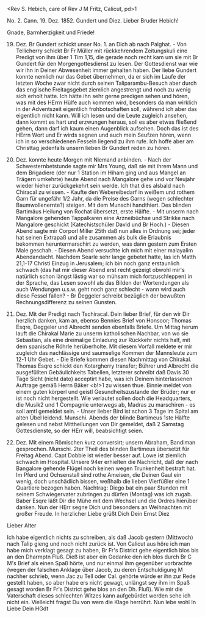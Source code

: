 <Rev S. Hebich, care of Rev J M Fritz, Calicut, pd>1

No. 2. Cann. 19. Dez. 1852.
 Gundert und Diez.
Lieber Bruder Hebich!

Gnade, Barmherzigkeit und Friede!

19. Dez. Br Gundert schickt unser No. 1. an Dich ab nach Palghat. - Von Tellicherry schickt Br Fr Müller mit rückkehrendem Zeitungskuli eine Predigt von ihm über 1 Tim 1,15, die gerade noch recht kam um sie mit Br Gundert für den Morgengottesdienst zu lesen. Der Gottesdienst war wie wir ihn in Deiner Abwesenheit immer gehalten haben. Der liebe Gundert konnte nemlich nur das Gebet übernehmen, da er sich im Laufe der letzten Woche zwar nicht durch seinen Taliparambu-Besuch aber durch das englische Freitagsgebet ziemlich angestrengt und noch zu wenig sich erholt hatte. Ich hätte ihn sehr gerne predigen sehen und hören, was mit des HErrn Hülfe auch kommen wird, besonders da man wirklich in der Adventszeit eigentlich frohbotschaften soll, während ich aber das eigentlich nicht kann. Will ich lesen und die Leute zugleich ansehen, dann kommt es hart und erzwungen heraus, soll es aber etwas fließend gehen, dann darf ich kaum einen Augenblick aufsehen. Doch das ist des HErrn Wort und Er wirds segnen und auch mein Seufzen hören, wenn ich in so verschiedenen Fesseln liegend zu ihm rufe. Ich hoffe aber am Christtag jedenfalls unsern lieben Br Gundert reden zu hören. 
20. Dez. konnte heute Morgen mit Niemand anbinden. - Nach der Schwesternbetstunde sagte mir Mrs Young, daß sie mit ihrem Mann und dem Brigadiere (der nur 1 Station im Hiham ging und aus Mangel an Trägern umkehrte) heute Abend nach Mangalore gehe und vor Neujahr wieder hieher zurückgekehrt sein werde. Ich that dies alsbald nach Chiracal zu wissen. - Kaufte den Webereibedarf in weißem und rothem Garn für ungefähr 1/2 Jahr, da die Preise des Garns (wegen schlechter Baumwollenernte?) steigen. Mit dem Munschi handthiert. Des blinden Bartimäus Heilung von Rochat übersetzt, erste Hälfte. - Mit unserm nach Mangalore gehenden Tappalkaren eine Arzneibüchse und Strikke nach Mangalore geschickt (Katechistschüler David und Br Hoch.) - Diesen Abend sagte mir Corporl Miller 25th daß nun alles in Ordnung sei; jeder hat seinen Extrapaß und alle zusammen als bulk die Erlaubnis bekommen heruntermarschirt zu werden, was dann gestern zum Ersten Male geschah. - Diesen Abend versuchte ich mich mit einer malayalim Abendandacht. Nachdem Searle sehr lange gebetet hatte, las ich Matth 21,1-17 Christi Einzug in Jerusalem; ich bin noch ganz erstaunlich schwach (das hat mir dieser Abend erst recht gezeigt obwohl mir's natürlich schon längst lästig war so mühsam mich fortzuschleppen) in der Sprache, das Lesen sowohl als das Bilden der Wortendungen als auch Wendungen u.s.w. geht noch ganz schlecht - wann wird auch diese Fessel fallen? - Br Deggeler schreibt bezüglich der bewußten Rechnungsdifferenz zu seinen Gunsten.

21. Dez. Mit der Predigt nach Tschiracal. Dein lieber Brief, für den wir Dir herzlich danken, kam an, ebenso Bennies Brief von Honsoor; Thomas Esqre, Deggeler und Albrecht senden ebenfalls Briefe. Um Mittag herum lauft die Chirakal Marie zu unserm katholischen Nachbar, von wo sie Sebastian, als eine dreimalige Einladung zur Rückkehr nichts half, mit dem spanische Röhrle herüberholte. Mit diesem Vorfall meldete er mir zugleich das nachlässige und saumselige Kommen der Mannsleute zum 12-1 Uhr Gebet. - Die Briefe kommen diesen Nachmittag von Chirakal. Thomas Esqre schickt den Kotargherry transfer; Bührer und Albrecht die ausgefüllten Gebäulichkeits Tabellen, letzterer schreibt daß Davis 30 Tage Sicht (nicht dato) acceptirt habe, was ich Deinem hinterlassenen Auftrage gemäß Herrn Bäker <b!>1 zu wissen thue. Binnie meldet von einem guten körperl und geistl Gesundheitszustande der Brüder; nur er ist noch nicht hergestellt. Wie verlautet sollen doch die Headquarters, die Musik2 und 1 Compagnie unterwegs ab, Madras zu marschiren - es soll amtl gemeldet sein. - Unser lieber Bird ist schon 3 Tage im Spital am alten Übel leidend. Munschi. Abends der blinde Bartimeus 1ste Hälfte gelesen und nebst Mittheilungen von Dir gemeldet, daß 2 Samstag Gottesdienste, so der HErr will, beabsichtigt seien.

22. Dez. Mit einem Römischen kurz conversirt; unsern Abraham, Bandiman gesprochen. Munschi. 2ter Theil des blinden Bartimeus übersetzt für Freitag Abend. Capt Dobbie ist wieder besser auf. Lowe ist ziemlich schwach im Hospital. Unsere 94er erhielten die Nachricht, daß der nach Bangalore gehende Flügel noch keinen wegen Trunkenheit bestraft hat. Im Pferd und Ochsenstall sind rothe Ameisen, die Deinen Gaul ein wenig, doch unschädlich bissen, weßhalb die lieben Vierfüßler eine <Unsinn>1 Quartiere bezogen haben. Nachtrag: Diego bat ein paar Stunden mit seinem Schwiegervater zubringen zu dürfen (Montag) was ich zugab. Baber Esqre läßt Dir die Mühe mit dem Wechsel und die Ordres hierüber danken. Nun der HErr segne Dich und besonders an Weihnachten mit großer Freude. In herzlicher Liebe grüßt Dich  Dein Ernst Diez


Lieber Alter

Ich habe eigentlich nichts zu schreiben, als daß Jacob gestern (Mittwoch) nach Talip gieng und noch nicht zurück ist. Von Calicut aus höre ich man habe mich verklagt gesagt zu haben, Br Fr's District gehe eigentlich blos bis an den Dharmptn Fluß. Dieß ist aber ein Gedanke den ich blos durch Br C M's Brief als einen Spaß hörte, und nur einmal ihm gegenüber vorbrachte (wegen der falschen Anklage über Jacob, zu deren Entschuldigung M nachher schrieb, wenn Jac zu Tell oder Cal. gehörte würde er ihn zur Rede gestellt haben, so aber habe ers nicht gewagt, unlängst sey ihm im Spaß gesagt worden Br Fr's District gehe blos an den Dh. Fluß). Wie mir die Vaterschaft dieses schlechten Witzes kann aufgebürdet werden sehe ich nicht ein. Vielleicht fragst Du von wem die Klage herrührt. Nun lebe wohl In Liebe  Dein HGdt

